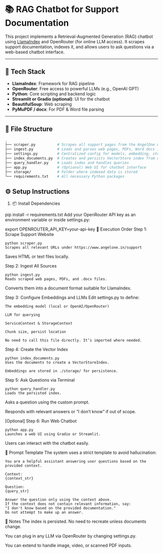# 📚 RAG Chatbot for Support Documentation

This project implements a Retrieval-Augmented Generation (RAG) chatbot using [LlamaIndex](https://www.llamaindex.ai/) and OpenRouter (for online LLM access). It scrapes support documentation, indexes it, and allows users to ask questions via a web-based chatbot interface.

---

## 🔧 Tech Stack

- **LlamaIndex**: Framework for RAG pipeline
- **OpenRouter**: Free access to powerful LLMs (e.g., OpenAI GPT)
- **Python**: Core scripting and backend logic
- **Streamlit or Gradio (optional)**: UI for the chatbot
- **BeautifulSoup**: Web scraping
- **PyMuPDF / docx**: For PDF & Word file parsing

---

## 📁 File Structure

```bash
.
├── scraper.py          # Scrapes all support pages from the AngelOne website
├── ingest.py           # Loads and parses web pages, PDFs, Word docs into documents
├── settings.py         # Centralized config for models, embedding, storage
├── index_documents.py  # Creates and persists VectorStore index from documents
├── query_handler.py    # Loads index and handles queries
├── app.py              # (Optional) Web UI for chatbot interface
├── storage/            # Folder where indexed data is stored
└── requirements.txt    # All necessary Python packages
```



## ⚙️ Setup Instructions

1. 📦 Install Dependencies

pip install -r requirements.txt
Add your OpenRouter API key as an environment variable or inside settings.py:


export OPENROUTER_API_KEY=your-api-key
🚀 Execution Order
Step 1: Scrape Support Website

    python scraper.py
    Scrapes all relevant URLs under https://www.angelone.in/support

Saves HTML or text files locally.

Step 2: Ingest All Sources

    python ingest.py
    Reads scraped web pages, PDFs, and .docx files.

Converts them into a document format suitable for LlamaIndex.

Step 3: Configure Embeddings and LLMs
Edit settings.py to define:

    The embedding model (local or OpenAI/OpenRouter)

    LLM for querying

    ServiceContext & StorageContext

    Chunk size, persist location

    No need to call this file directly. It’s imported where needed.

Step 4: Create the Vector Index

    python index_documents.py
    Uses the documents to create a VectorStoreIndex.

    Embeddings are stored in ./storage/ for persistence.

Step 5: Ask Questions via Terminal

    python query_handler.py
    Loads the persisted index.

Asks a question using the custom prompt.

Responds with relevant answers or “I don’t know” if out of scope.

[Optional] Step 6: Run Web Chatbot

    python app.py
    Launches a web UI using Gradio or Streamlit.

Users can interact with the chatbot easily.

💬 Prompt Template
The system uses a strict template to avoid hallucination:


    You are a helpful assistant answering user questions based on the provided context.

    Context:
    {context_str}

    Question:
    {query_str}

    Answer the question only using the context above.
    If the context does not contain relevant information, say:
    "I don't know based on the provided documentation."
    Do not attempt to make up an answer.

📌 Notes
The index is persisted. No need to recreate unless documents change.

You can plug in any LLM via OpenRouter by changing settings.py.

You can extend to handle image, video, or scanned PDF inputs.
